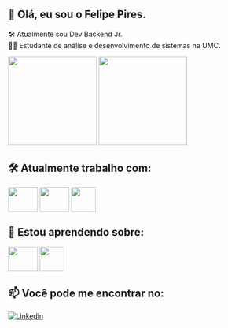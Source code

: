 ## 👋 Olá, eu sou o Felipe Pires.

🛠️ Atualmente sou Dev Backend Jr.
<br>
👨‍🎓 Estudante de análise e desenvolvimento de sistemas na UMC.
<br>
<div>
  <img height="180em" src="https://github-readme-stats.vercel.app/api?username=felipe-pires&show_icons=true&theme=dracula">
  <img height="180em" src="https://github-readme-stats.vercel.app/api/top-langs?username=felipe-pires&show_icons=true&theme=dracula&hide_progress=true">
</div>

## 🛠️ Atualmente trabalho com:

<div>
   <img align="center" height="50" width="60" src="https://cdn.jsdelivr.net/gh/devicons/devicon/icons/java/java-original-wordmark.svg"/>
   <img align="center" height="50" width="60" src="https://cdn.jsdelivr.net/gh/devicons/devicon/icons/spring/spring-original-wordmark.svg"/>
   <img align="center" height="50" src="https://cdn.jsdelivr.net/gh/devicons/devicon/icons/postgresql/postgresql-original.svg" />
</div>

## 📖 Estou aprendendo sobre:

<div>
   <img align="center" height="50" width="60" src="https://cdn.jsdelivr.net/gh/devicons/devicon/icons/ruby/ruby-plain-wordmark.svg"/>
   <img align="center" height="50" src="https://cdn.jsdelivr.net/gh/devicons/devicon/icons/go/go-original.svg"/>
</div>

## 📫 Você pode me encontrar no: 
[![Linkedin](https://img.shields.io/badge/LinkedIn-0077B5?style=for-the-badge&logo=linkedin&logoColor=white)](https://www.linkedin.com/in/felipe-dos-santos-pires-1113a319b?lipi=urn%3Ali%3Apage%3Ad_flagship3_profile_view_base_contact_details%3BDTGG8Tp3SpmGwOhMHUEDpQ%3D%3D)
